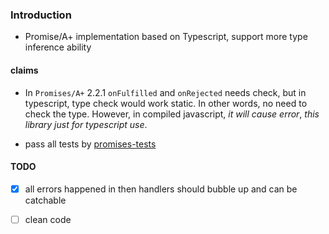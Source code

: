 ### Introduction

- Promise/A+ implementation based on Typescript, support more type inference ability

#### claims
- In `Promises/A+` 2.2.1 `onFulfilled` and `onRejected` needs check, but in typescript, type check would work static.
In other words, no need to check the type. However, in compiled javascript, *it will cause error*, *this library just for
typescript use*.

- pass all tests by [promises-tests](https://github.com/promises-aplus/promises-tests)

#### TODO
- [x] all errors happened in then handlers should bubble up and can be catchable
- [ ] clean code

